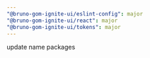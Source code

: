 ```yaml
---
"@bruno-gom-ignite-ui/eslint-config": major
"@bruno-gom-ignite-ui/react": major
"@bruno-gom-ignite-ui/tokens": major
---
```


update name packages
